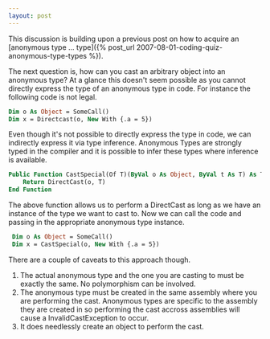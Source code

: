 ```yaml
---
layout: post
---
```

This discussion is building upon a previous post on how to acquire an [anonymous type ... type]({% post_url 2007-08-01-coding-quiz-anonymous-type-types %}).

The next question is, how can you cast an arbitrary object into an anonymous type?  At a glance this doesn't seem possible as you cannot directly express the type of an anonymous type in code.  For instance the following code is not legal.

    
``` vb
Dim o As Object = SomeCall() 
Dim x = Directcast(o, New With {.a = 5})
```

Even though it's not possible to directly express the type in code, we can indirectly express it via type inference.  Anonymous Types are strongly typed in the compiler and it is possible to infer these types where inference is available.

``` vb
Public Function CastSpecial(Of T)(ByVal o As Object, ByVal t As T) As T 
    Return DirectCast(o, T)
End Function 
```

The above function allows us to perform a DirectCast as long as we have an instance of the type we want to cast to.  Now we can call the code and passing in the appropriate anonymous type instance.

``` vb
 Dim o As Object = SomeCall()
 Dim x = CastSpecial(o, New With {.a = 5})
```

There are a couple of caveats to this approach though.

  1. The actual anonymous type and the one you are casting to must be exactly the same.  No polymorphism can be involved.
  2. The anonymous type must be created in the same assembly where you are performing the cast.  Anonymous types are specific to the assembly they are created in so performing the cast accross assemblies will cause a InvalidCastException to occur.
  3. It does needlessly create an object to perform the cast.

